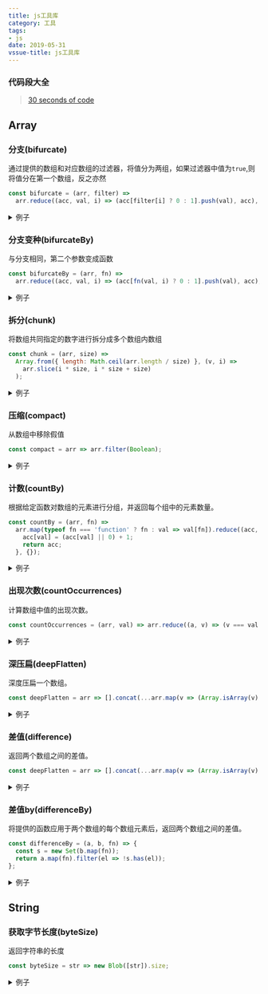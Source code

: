 ```yaml
---
title: js工具库
category: 工具
tags:
- js
date: 2019-05-31
vssue-title: js工具库
---
```

### 代码段大全
> [30 seconds of code](https://30secondsofcode.org/)
## Array
### 分支(bifurcate)
通过提供的数组和对应数组的过滤器，将值分为两组，如果过滤器中值为`true`,则将值分在第一个数组，反之亦然
```js
const bifurcate = (arr, filter) =>
  arr.reduce((acc, val, i) => (acc[filter[i] ? 0 : 1].push(val), acc), [[], []]);
```
<details>
<summary>例子</summary>

```js
bifurcate(['beep', 'boop', 'foo', 'bar'], [true, true, false, true]); // [ ['beep', 'boop', 'bar'], ['foo'] ]
```
</details>

### 分支变种(bifurcateBy)
与分支相同，第二个参数变成函数
```js
const bifurcateBy = (arr, fn) =>
  arr.reduce((acc, val, i) => (acc[fn(val, i) ? 0 : 1].push(val), acc), [[], []]);
```
<details>
<summary>例子</summary>

```js
bifurcateBy(['beep', 'boop', 'foo', 'bar'], x => x[0] === 'b'); // [ ['beep', 'boop', 'bar'], ['foo'] ]
```
</details>

### 拆分(chunk)
将数组共同指定的数字进行拆分成多个数组内数组
```js
const chunk = (arr, size) =>
  Array.from({ length: Math.ceil(arr.length / size) }, (v, i) =>
    arr.slice(i * size, i * size + size)
  );
```
<details>
<summary>例子</summary>

```js
chunk([1, 2, 3, 4, 5], 2); // [[1,2],[3,4],[5]]
```
</details>

### 压缩(compact)
从数组中移除假值
```js
const compact = arr => arr.filter(Boolean);
```
<details>
<summary>例子</summary>

```js
compact([0, 1, false, 2, '', 3, 'a', 'e' * 23, NaN, 's', 34]); // [ 1, 2, 3, 'a', 's', 34 ]
```
</details>

### 计数(countBy)
根据给定函数对数组的元素进行分组，并返回每个组中的元素数量。
```js
const countBy = (arr, fn) =>
  arr.map(typeof fn === 'function' ? fn : val => val[fn]).reduce((acc, val) => {
    acc[val] = (acc[val] || 0) + 1;
    return acc;
  }, {});
```
<details>
<summary>例子</summary>

```js
countBy([6.1, 4.2, 6.3], Math.floor); // {4: 1, 6: 2}
countBy(['one', 'two', 'three'], 'length'); // {3: 2, 5: 1}
```
</details>

### 出现次数(countOccurrences)
计算数组中值的出现次数。
```js
const countOccurrences = (arr, val) => arr.reduce((a, v) => (v === val ? a + 1 : a), 0);
```
<details>
<summary>例子</summary>

```js
countOccurrences([1, 1, 2, 1, 2, 3], 1); // 3
```
</details>

### 深压扁(deepFlatten)
深度压扁一个数组。
```js
const deepFlatten = arr => [].concat(...arr.map(v => (Array.isArray(v) ? deepFlatten(v) : v)));
```
<details>
<summary>例子</summary>

```js
deepFlatten([1, [2], [[3], 4], 5]); // [1,2,3,4,5]
```
</details>

### 差值(difference)
返回两个数组之间的差值。
```js
const deepFlatten = arr => [].concat(...arr.map(v => (Array.isArray(v) ? deepFlatten(v) : v)));
```
<details>
<summary>例子</summary>

```js
difference([1, 2, 3], [1, 2, 4]); // [3]
```
</details>

### 差值by(differenceBy)
将提供的函数应用于两个数组的每个数组元素后，返回两个数组之间的差值。
```js
const differenceBy = (a, b, fn) => {
  const s = new Set(b.map(fn));
  return a.map(fn).filter(el => !s.has(el));
};
```
<details>
<summary>例子</summary>

```js
differenceBy([2.1, 1.2], [2.3, 3.4], Math.floor); // [1]
differenceBy([{ x: 2 }, { x: 1 }], [{ x: 1 }], v => v.x); // [2]
```
</details>

## String
### 获取字节长度(byteSize)
返回字符串的长度
```js
const byteSize = str => new Blob([str]).size;
```
<details>
<summary>例子</summary>

```js
initializeNDArray(1, 3); // [1,1,1]
initializeNDArray(5, 2, 2, 2); // [[[5,5],[5,5]],[[5,5],[5,5]]]
```
</details>
